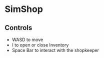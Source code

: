 # SimShop

## Controls

- WASD to move
- I to open or close Inventory
- Space Bar to interact with the shopkeeper
